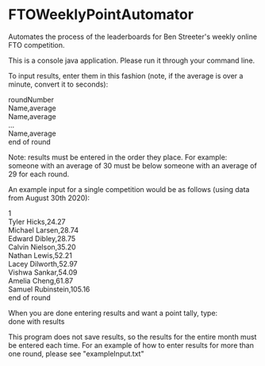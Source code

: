 # FTOWeeklyPointAutomator
Automates the process of the leaderboards for Ben Streeter's weekly online FTO competition.

This is a console java application.  Please run it through your command line.

To input results, enter them in this fashion (note, if the average is over a minute, convert it to seconds):

roundNumber  
Name,average  
Name,average  
...  
Name,average  
end of round  

Note: results must be entered in the order they place.  For example: someone with an average of 30 must be below someone with an average of 29 for each round.
  
An example input for a single competition would be as follows (using data from August 30th 2020):  

1  
Tyler Hicks,24.27  
Michael Larsen,28.74  
Edward Dibley,28.75  
Calvin Nielson,35.20  
Nathan Lewis,52.21  
Lacey Dilworth,52.97  
Vishwa Sankar,54.09  
Amelia Cheng,61.87  
Samuel Rubinstein,105.16  
end of round

When you are done entering results and want a point tally, type:  
done with results

This program does not save results, so the results for the entire month must be entered each time.  For an example of how to enter results for more than one round, please see "exampleInput.txt"
